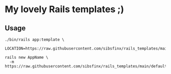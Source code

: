 # My lovely Rails templates ;)


## Usage

```
./bin/rails app:template \
  LOCATION=https://raw.githubusercontent.com/sibsfinx/rails_templates/main/default.rb
```

```
rails new AppName \
  -m https://raw.githubusercontent.com/sibsfinx/rails_templates/main/default.rb
```
